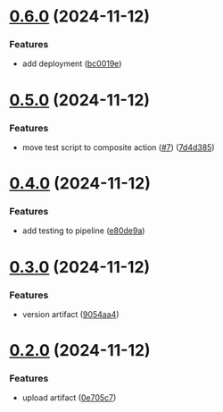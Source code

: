 # [0.6.0](https://github.com/AlexBB22/greetings-ci/compare/v0.5.0...v0.6.0) (2024-11-12)


### Features

* add deployment ([bc0019e](https://github.com/AlexBB22/greetings-ci/commit/bc0019e7cab446e8bc053e846bce350c589cdec3))



# [0.5.0](https://github.com/AlexBB22/greetings-ci/compare/v0.4.0...v0.5.0) (2024-11-12)


### Features

* move test script to composite action ([#7](https://github.com/AlexBB22/greetings-ci/issues/7)) ([7d4d385](https://github.com/AlexBB22/greetings-ci/commit/7d4d38593fb878b195db8a29dc48ca6c74a7dc66))



# [0.4.0](https://github.com/AlexBB22/greetings-ci/compare/v0.3.0...v0.4.0) (2024-11-12)


### Features

* add testing to pipeline ([e80de9a](https://github.com/AlexBB22/greetings-ci/commit/e80de9a2e750c54aa41c20d8c0a0c76efb51971c))



# [0.3.0](https://github.com/AlexBB22/greetings-ci/compare/v0.2.0...v0.3.0) (2024-11-12)


### Features

* version artifact ([9054aa4](https://github.com/AlexBB22/greetings-ci/commit/9054aa475f051076230a7016c8141b393755e1df))



# [0.2.0](https://github.com/AlexBB22/greetings-ci/compare/v0.1.0...v0.2.0) (2024-11-12)


### Features

* upload artifact ([0e705c7](https://github.com/AlexBB22/greetings-ci/commit/0e705c768951b53a957f1655ccc849b3da9c0025))



